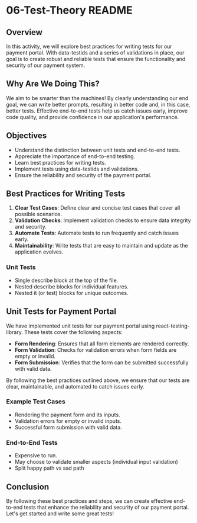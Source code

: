 # 06-Test-Theory README

## Overview

In this activity, we will explore best practices for writing tests for our payment portal. With data-testids and a series of validations in place, our goal is to create robust and reliable tests that ensure the functionality and security of our payment system.

## Why Are We Doing This?

We aim to be smarter than the machines! By clearly understanding our end goal, we can write better prompts, resulting in better code and, in this case, better tests. Effective end-to-end tests help us catch issues early, improve code quality, and provide confidence in our application's performance.

## Objectives

- Understand the distinction between unit tests and end-to-end tests.
- Appreciate the importance of end-to-end testing.
- Learn best practices for writing tests.
- Implement tests using data-testids and validations.
- Ensure the reliability and security of the payment portal.

## Best Practices for Writing Tests

1. **Clear Test Cases**: Define clear and concise test cases that cover all possible scenarios.
2. **Validation Checks**: Implement validation checks to ensure data integrity and security.
3. **Automate Tests**: Automate tests to run frequently and catch issues early.
4. **Maintainability**: Write tests that are easy to maintain and update as the application evolves.

### Unit Tests

- Single describe block at the top of the file.
- Nested describe blocks for individual features.
- Nested it (or test) blocks for unique outcomes.

## Unit Tests for Payment Portal

We have implemented unit tests for our payment portal using react-testing-library. These tests cover the following aspects:

- **Form Rendering**: Ensures that all form elements are rendered correctly.
- **Form Validation**: Checks for validation errors when form fields are empty or invalid.
- **Form Submission**: Verifies that the form can be submitted successfully with valid data.

By following the best practices outlined above, we ensure that our tests are clear, maintainable, and automated to catch issues early.

### Example Test Cases

- Rendering the payment form and its inputs.
- Validation errors for empty or invalid inputs.
- Successful form submission with valid data.

### End-to-End Tests

- Expensive to run.
- May choose to validate smaller aspects (individual input validation)
- Split happy path vs sad path

## Conclusion

By following these best practices and steps, we can create effective end-to-end tests that enhance the reliability and security of our payment portal. Let's get started and write some great tests!
